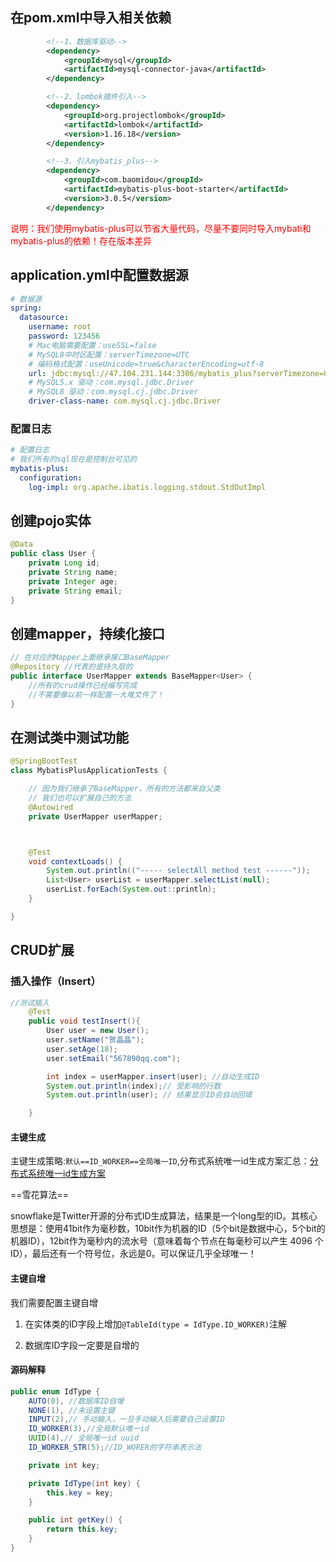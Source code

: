 ## 在pom.xml中导入相关依赖

```xml
        <!--1、数据库驱动-->
        <dependency>
            <groupId>mysql</groupId>
            <artifactId>mysql-connector-java</artifactId>
        </dependency>

        <!--2、lombok插件引入-->
        <dependency>
            <groupId>org.projectlombok</groupId>
            <artifactId>lombok</artifactId>
            <version>1.16.18</version>
        </dependency>

        <!--3、引入mybatis_plus-->
        <dependency>
            <groupId>com.baomidou</groupId>
            <artifactId>mybatis-plus-boot-starter</artifactId>
            <version>3.0.5</version>
        </dependency>
```

<font color='red'>说明：我们使用mybatis-plus可以节省大量代码，尽量不要同时导入mybati和mybatis-plus的依赖！存在版本差异</font>

## application.yml中配置数据源

```yaml
# 数据源
spring:
  datasource:
    username: root
    password: 123456
    # Mac电脑需要配置：useSSL=false
    # MySQL8中时区配置：serverTimezone=UTC
    # 编码格式配置：useUnicode=true&characterEncoding=utf-8
    url: jdbc:mysql://47.104.231.144:3306/mybatis_plus?serverTimezone=UTC&useUnicode=true&characterEncoding=utf-8
    # MySQL5.x 驱动：com.mysql.jdbc.Driver
    # MySQL8 驱动：com.mysql.cj.jdbc.Driver
    driver-class-name: com.mysql.cj.jdbc.Driver
```

### 配置日志
```yaml
# 配置日志
# 我们所有的sql现在是控制台可见的
mybatis-plus:
  configuration:
    log-impl: org.apache.ibatis.logging.stdout.StdOutImpl
```

## 创建pojo实体

```java
@Data
public class User {
    private Long id;
    private String name;
    private Integer age;
    private String email;
}
```

## 创建mapper，持续化接口

```java
// 在对应的Mapper上面继承接口BaseMapper
@Repository //代表的是持久层的
public interface UserMapper extends BaseMapper<User> {
    //所有的crud操作已经编写完成
    //不需要像以前一样配置一大堆文件了！
}
```

## 在测试类中测试功能

```java
@SpringBootTest
class MybatisPlusApplicationTests {

    // 因为我们继承了BaseMapper，所有的方法都来自父类
    // 我们也可以扩展自己的方法
    @Autowired
    private UserMapper userMapper;



    @Test
    void contextLoads() {
        System.out.println(("----- selectAll method test ------"));
        List<User> userList = userMapper.selectList(null);
        userList.forEach(System.out::println);
    }

}
```

## CRUD扩展

### 插入操作（Insert）

```java
//测试插入
    @Test
    public void testInsert(){
        User user = new User();
        user.setName("贺晶晶");
        user.setAge(18);
        user.setEmail("567890qq.com");

        int index = userMapper.insert(user); //自动生成ID
        System.out.println(index);// 受影响的行数
        System.out.println(user); // 结果显示ID会自动回填

    }
```

#### 主键生成
主键生成策略:`默认==ID_WORKER==全局唯一ID`,分布式系统唯一id生成方案汇总：[分布式系统唯一id生成方案](https://link.zhihu.com/?target=https%3A//www.cnblogs.com/haoxinyue/p/5208136.html)

==雪花算法==

snowflake是Twitter开源的分布式ID生成算法，结果是一个long型的ID。其核心思想是：使用41bit作为毫秒数，10bit作为机器的ID（5个bit是数据中心，5个bit的机器ID），12bit作为毫秒内的流水号（意味着每个节点在每毫秒可以产生 4096 个 ID），最后还有一个符号位，永远是0。可以保证几乎全球唯一！

#### 主键自增

我们需要配置主键自增

1. 在实体类的ID字段上增加`@TableId(type = IdType.ID_WORKER)`注解

2. 数据库ID字段一定要是自增的

#### 源码解释

```java
public enum IdType {
    AUTO(0), //数据库ID自增
    NONE(1), //未设置主键
    INPUT(2),// 手动输入，一旦手动输入后需要自己设置ID
    ID_WORKER(3),//全局默认唯一id
    UUID(4),// 全局唯一id uuid
    ID_WORKER_STR(5);//ID_WORER的字符串表示法

    private int key;

    private IdType(int key) {
        this.key = key;
    }

    public int getKey() {
        return this.key;
    }
}
```
